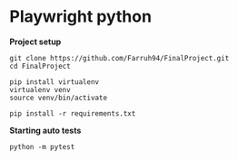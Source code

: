 # Playwright python

**Project setup**

```
git clone https://github.com/Farruh94/FinalProject.git
cd FinalProject

pip install virtualenv
virtualenv venv
source venv/bin/activate

pip install -r requirements.txt
```

**Starting auto tests**

```
python -m pytest
```